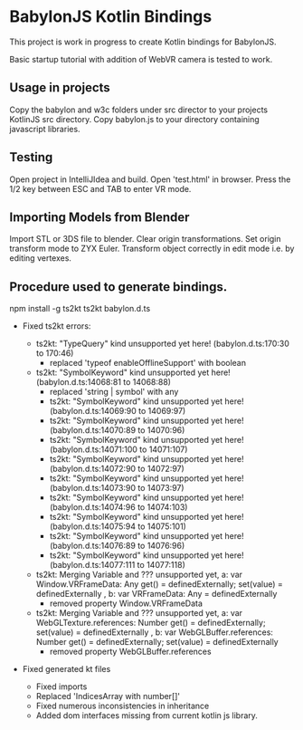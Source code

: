# BabylonJS Kotlin Bindings

This project is work in progress to create Kotlin bindings for BabylonJS.

Basic startup tutorial with addition of WebVR camera is tested to work.

## Usage in projects

Copy the babylon and w3c folders under src director to your projects KotlinJS src directory.
Copy babylon.js to your directory containing javascript libraries.

## Testing

Open project in IntelliJIdea and build.
Open 'test.html' in browser.
Press the 1/2 key between ESC and TAB to enter VR mode.

## Importing Models from Blender

Import STL or 3DS file to blender.
Clear origin transformations.
Set origin transform mode to ZYX Euler.
Transform object correctly in edit mode i.e. by editing vertexes.


## Procedure used to generate bindings.

npm install -g ts2kt
ts2kt babylon.d.ts

- Fixed ts2kt errors:
    - ts2kt: "TypeQuery" kind unsupported yet here! (babylon.d.ts:170:30 to 170:46)
        - replaced 'typeof enableOfflineSupport' with boolean
    - ts2kt: "SymbolKeyword" kind unsupported yet here! (babylon.d.ts:14068:81 to 14068:88)
        - replaced 'string | symbol' with any
        - ts2kt: "SymbolKeyword" kind unsupported yet here! (babylon.d.ts:14069:90 to 14069:97)
        - ts2kt: "SymbolKeyword" kind unsupported yet here! (babylon.d.ts:14070:89 to 14070:96)
        - ts2kt: "SymbolKeyword" kind unsupported yet here! (babylon.d.ts:14071:100 to 14071:107)
        - ts2kt: "SymbolKeyword" kind unsupported yet here! (babylon.d.ts:14072:90 to 14072:97)
        - ts2kt: "SymbolKeyword" kind unsupported yet here! (babylon.d.ts:14073:90 to 14073:97)
        - ts2kt: "SymbolKeyword" kind unsupported yet here! (babylon.d.ts:14074:96 to 14074:103)
        - ts2kt: "SymbolKeyword" kind unsupported yet here! (babylon.d.ts:14075:94 to 14075:101)
        - ts2kt: "SymbolKeyword" kind unsupported yet here! (babylon.d.ts:14076:89 to 14076:96)
        - ts2kt: "SymbolKeyword" kind unsupported yet here! (babylon.d.ts:14077:111 to 14077:118)
    - ts2kt: Merging Variable and ??? unsupported yet, a: var Window.VRFrameData: Any get() = definedExternally; set(value) = definedExternally
    , b: var VRFrameData: Any = definedExternally
        - removed property Window.VRFrameData
    - ts2kt: Merging Variable and ??? unsupported yet, a: var WebGLTexture.references: Number get() = definedExternally; set(value) = definedExternally
    , b: var WebGLBuffer.references: Number get() = definedExternally; set(value) = definedExternally
        - removed property WebGLBuffer.references

- Fixed generated kt files
    - Fixed imports
    - Replaced 'IndicesArray with number[]'
    - Fixed numerous inconsistencies in inheritance
    - Added dom interfaces missing from current kotlin js library.